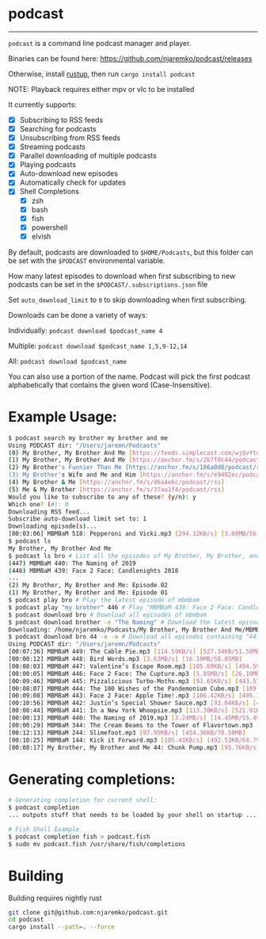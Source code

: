  # podcast
 ---
`podcast` is a command line podcast manager and player.
 
Binaries can be found here: https://github.com/njaremko/podcast/releases

Otherwise, install [rustup](https://rustup.rs/), then run `cargo install podcast`
 
NOTE: Playback requires either mpv or vlc to be installed
 
It currently supports:
- [x] Subscribing to RSS feeds
- [x] Searching for podcasts
- [x] Unsubscribing from RSS feeds
- [x] Streaming podcasts
- [x] Parallel downloading of multiple podcasts 
- [x] Playing podcasts
- [x] Auto-download new episodes
- [x] Automatically check for updates
- [x] Shell Completions
    - [x] zsh
    - [x] bash
    - [x] fish
    - [x] powershell
    - [x] elvish

By default, podcasts are downloaded to `$HOME/Podcasts`, but this folder can be set with the `$PODCAST` environmental variable.

How many latest episodes to download when first subscribing to new podcasts can be set in the `$PODCAST/.subscriptions.json` file

Set `auto_download_limit` to `0` to skip downloading when first subscribing.

Downloads can be done a variety of ways:

Individually: `podcast download $podcast_name 4`

Multiple: `podcast download $podcast_name 1,5,9-12,14`

All: `podcast download $podcast_name`

You can also use a portion of the name. 
Podcast will pick the first podcast alphabetically that contains the given word (Case-Insensitive).

# Example Usage:
```sh
$ podcast search my brother my brother and me
Using PODCAST dir: "/Users/jaremn/Podcasts"
(0) My Brother, My Brother And Me [https://feeds.simplecast.com/wjQvYtdl]
(1) My Brother, My Brother And Me [https://anchor.fm/s/2b7f0c44/podcast/rss]
(2) My Brother's Funnier Than Me [https://anchor.fm/s/106a0d0/podcast/rss]
(3) My Brother's Wife and Me and Him [https://anchor.fm/s/e9402ec/podcast/rss]
(4) My Brother & Me [https://anchor.fm/s/d6a4e6c/podcast/rss]
(5) Me & My Brother [https://anchor.fm/s/37aa1f4/podcast/rss]
Would you like to subscribe to any of these? (y/n): y
Which one? (#): 0
Downloading RSS feed...
Subscribe auto-download limit set to: 1
Downloading episode(s)...
[00:03:06] MBMBaM 518: Pepperoni and Vicki.mp3 [294.32KB/s] [3.08MB/56.54MB]
$ podcast ls
My Brother, My Brother And Me
$ podcast ls bro # List all the episodes of My Brother, My Brother, and Me
(447) MBMBaM 440: The Naming of 2019
(446) MBMBaM 439: Face 2 Face: Candlenights 2018
...
(2) My Brother, My Brother and Me: Episode 02
(1) My Brother, My Brother and Me: Episode 01
$ podcast play bro # Play the latest episode of mbmbam
$ podcast play "my brother" 446 # Play "MBMBaM 439: Face 2 Face: Candlenights 2018"
$ podcast download bro # Download all episodes of mbmbam
$ podcast download brother -e "The Naming" # Download the latest episode containing "The Naming"
Downloading: /home/njaremko/Podcasts/My Brother, My Brother And Me/MBMBaM 440: The Naming of 2019.mp3
$ podcast download bro 44 -e -a # Download all episodes containing "44"
Using PODCAST dir: "/Users/jaremn/Podcasts"
[00:07:36] MBMBaM 449: The Cable Pie.mp3 [114.59KB/s] [527.34KB/51.50MB]
[00:00:12] MBMBaM 448: Bird Words.mp3 [3.63MB/s] [16.19MB/58.05MB]
[00:08:03] MBMBaM 447: Valentine’s Escape Room.mp3 [105.69KB/s] [494.59KB/50.28MB]
[00:00:05] MBMBaM 446: Face 2 Face: The Cupture.mp3 [5.85MB/s] [26.19MB/55.63MB]
[00:09:46] MBMBaM 445: Pizzalicious Turbo-Moths.mp3 [93.65KB/s] [443.57KB/54.01MB]
[00:08:07] MBMBaM 444: The 100 Wishes of the Pandemonium Cube.mp3 [109.15KB/s] [495.49KB/52.40MB]
[00:09:08] MBMBaM 443: Face 2 Face: Apple Time!.mp3 [106.42KB/s] [495.15KB/57.38MB]
[00:10:56] MBMBaM 442: Justin’s Special Shower Sauce.mp3 [93.04KB/s] [451.47KB/59.98MB]
[00:08:44] MBMBaM 441: In a New York Whoopsie.mp3 [113.30KB/s] [521.91KB/58.44MB]
[00:00:13] MBMBaM 440: The Naming of 2019.mp3 [3.24MB/s] [14.45MB/55.49MB]
[00:00:29] MBMBaM 344: The Cream Beams to the Tower of Flavortown.mp3 [1.73MB/s] [7.72MB/56.55MB]
[00:12:13] MBMBaM 244: Slimefoot.mp3 [97.95KB/s] [454.36KB/70.58MB]
[00:10:25] MBMBaM 144: Kick it Forward.mp3 [105.41KB/s] [492.53KB/64.79MB]
[00:08:17] My Brother, My Brother and Me 44: Chunk Pump.mp3 [95.76KB/s] [441.53KB/46.85MB]
```

# Generating completions:
```sh
# Generating completion for current shell:
$ podcast completion
... outputs stuff that needs to be loaded by your shell on startup ...

# Fish Shell Example
$ podcast completion fish > podcast.fish
$ sudo mv podcast.fish /usr/share/fish/completions
```

# Building
Building requires nightly rust
```sh
git clone git@github.com:njaremko/podcast.git
cd podcast
cargo install --path=. --force
```
